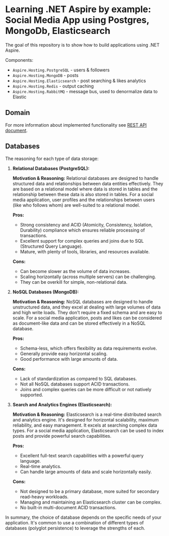 # Learning .NET Aspire by example: Social Media App using Postgres, MongoDb, Elasticsearch

The goal of this repository is to show how to build applications using .NET Aspire.

Components:

* `Aspire.Hosting.PostgreSQL` - users & followers
* `Aspire.Hosting.MongoDB` - posts
* `Aspire.Hosting.Elasticsearch` - post searching & likes analytics
* `Aspire.Hosting.Redis` - output caching
* `Aspire.Hosting.RabbitMQ` - message bus, used to denormalize data to Elastic

## Domain

For more information about implemented functionality see [REST API document](./docs/domain.md).

## Databases

The reasoning for each type of data storage:

1. **Relational Databases (PostgreSQL):**

   **Motivation & Reasoning:** Relational databases are designed to handle structured data and relationships between data entities effectively. They are based on a relational model where data is stored in tables and the relationship between these data is also stored in tables. For a social media application, user profiles and the relationships between users (like who follows whom) are well-suited to a relational model.

   **Pros:**
   - Strong consistency and ACID (Atomicity, Consistency, Isolation, Durability) compliance which ensures reliable processing of transactions.
   - Excellent support for complex queries and joins due to SQL (Structured Query Language).
   - Mature, with plenty of tools, libraries, and resources available.

   **Cons:**
    - Can become slower as the volume of data increases.
    - Scaling horizontally (across multiple servers) can be challenging.
    - They can be overkill for simple, non-relational data.

2. **NoSQL Databases (MongoDB):**

   **Motivation & Reasoning:** NoSQL databases are designed to handle unstructured data, and they excel at dealing with large volumes of data and high write loads. They don't require a fixed schema and are easy to scale. For a social media application, posts and likes can be considered as document-like data and can be stored effectively in a NoSQL database.

   **Pros:**
   - Schema-less, which offers flexibility as data requirements evolve.
   - Generally provide easy horizontal scaling.
   - Good performance with large amounts of data.

   **Cons:**
   - Lack of standardization as compared to SQL databases.
   - Not all NoSQL databases support ACID transactions.
   - Joins and complex queries can be more difficult or not natively supported.

3. **Search and Analytics Engines (Elasticsearch):**

   **Motivation & Reasoning:** Elasticsearch is a real-time distributed search and analytics engine. It's designed for horizontal scalability, maximum reliability, and easy management. It excels at searching complex data types. For a social media application, Elasticsearch can be used to index posts and provide powerful search capabilities.

   **Pros:**
   - Excellent full-text search capabilities with a powerful query language.
   - Real-time analytics.
   - Can handle large amounts of data and scale horizontally easily.

   **Cons:**
   - Not designed to be a primary database, more suited for secondary read-heavy workloads.
   - Managing and maintaining an Elasticsearch cluster can be complex.
   - No built-in multi-document ACID transactions.

In summary, the choice of database depends on the specific needs of your application. It's common to use a combination of different types of databases (polyglot persistence) to leverage the strengths of each.
